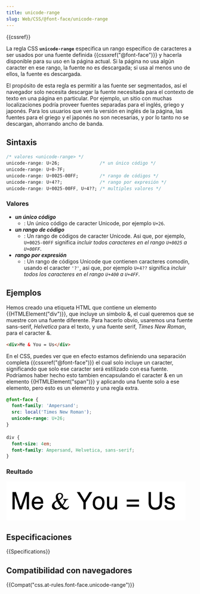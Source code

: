 ```yaml
---
title: unicode-range
slug: Web/CSS/@font-face/unicode-range
---
```


{{cssref}}

La regla CSS **`unicode-range`** especifica un rango específico de caracteres a ser usados por una fuente definida {{cssxref("@font-face")}} y hacerla disponible para su uso en la página actual. Si la página no usa algún caracter en ese rango, la fuente no es descargada; si usa al menos uno de ellos, la fuente es descargada.

El propósito de esta regla es permitir a las fuente ser segmentados, así el navegador solo necesita descargar la fuente necesitada para el contexto de texto en una página en particular. Por ejemplo, un sitio con muchas localizaciones podría proveer fuentes separadas para el inglés, griego y japonés. Para los usuarios que ven la versión en inglés de la página, las fuentes para el griego y el japonés no son necesarias, y por lo tanto no se descargan, ahorrando ancho de banda.

## Sintaxis

```css
/* valores <unicode-range> */
unicode-range: U+26;               /* un único código */
unicode-range: U+0-7F;
unicode-range: U+0025-00FF;        /* rango de códigos */
unicode-range: U+4??;              /* rango por expresión */
unicode-range: U+0025-00FF, U+4??; /* multiples valores */
```

### Valores

- _**un único código**_
  - : Un único código de caracter Unicode, por ejemplo `U+26`.
- _**un rango de código**_
  - : Un rango de códigos de caracter Unicode. Asi que, por ejemplo, `U+0025-00FF` significa _incluir todos caracteres en el rango `U+0025` a `U+00FF`_.
- _**rango por expresión**_
  - : Un rango de códigos Unicode que contienen caracteres comodín, usando el caracter `'?'`, asi que, por ejemplo `U+4??` significa _incluir todos los caracteres en el rango `U+400` a `U+4FF`_.

## Ejemplos

Hemos creado una etiqueta HTML que contiene un elemento {{HTMLElement("div")}}, que incluye un simbolo &, el cual queremos que se muestre con una fuente diferente. Para hacerlo obvio, usaremos una fuente sans-serif, _Helvetica_ para el texto, y una fuente serif, _Times New Roman_, para el caracter &.

```html
<div>Me & You = Us</div>
```

En el CSS, puedes ver que en efecto estamos definiendo una separación completa {{cssxref("@font-face")}} el cual solo incluye un caracter, significando que solo ese caracter será estilizado con esa fuente. Podríamos haber hecho esto tambien encapsulando el caracter & en un elemento {{HTMLElement("span")}} y aplicando una fuente solo a ese elemento, pero esto es un elemento y una regla extra.

```css
@font-face {
  font-family: 'Ampersand';
  src: local('Times New Roman');
  unicode-range: U+26;
}

div {
  font-size: 4em;
  font-family: Ampersand, Helvetica, sans-serif;
}
```

### Reultado

![What the example should looks like if your browser supports it.](refresult.png)

## Especificaciones

{{Specifications}}

## Compatibilidad con navegadores

{{Compat("css.at-rules.font-face.unicode-range")}}
